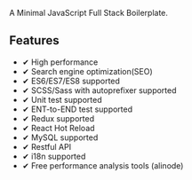 A Minimal JavaScript Full Stack Boilerplate.

## Features

- ✔︎ High performance
- ✔︎ Search engine optimization(SEO)
- ✔︎ ES6/ES7/ES8 supported
- ✔︎ SCSS/Sass with autoprefixer supported
- ✔︎ Unit test supported
- ✔︎ ENT-to-END test supported
- ✔︎ Redux supported
- ✔︎ React Hot Reload
- ✔︎ MySQL supported
- ✔︎ Restful API
- ✔︎ i18n supported
- ✔︎ Free performance analysis tools (alinode)
